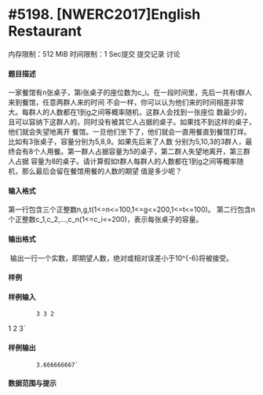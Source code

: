 
# #5198. [NWERC2017]English Restaurant
内存限制：512 MiB 时间限制：1 Sec提交 提交记录 讨论
#### 题目描述
一家餐馆有n张桌子，第i张桌子的座位数为c_i。在一段时间里，先后一共有t群人来到餐馆，任意两群人来的时间
不会一样，你可以认为他们来的时间相差非常大。每群人的人数都在1到g之间等概率随机，这群人会找到一张座位
数最少的，且可以容纳下这群人的，同时没有被其它人占据的桌子。如果找不到这样的桌子，他们就会失望地离开
餐馆。一旦他们坐下了，他们就会一直用餐直到餐馆打烊。比如有3张桌子，容量分别为5,8,9。如果先后来了人数
分别为5,10,3的3群人，最终会有8个人用餐。第一群人占据容量为5的桌子，第二群人失望地离开，第三群人占据
容量为8的桌子。请计算假如t群人每群人的人数都在1到g之间等概率随机，那么最后会留在餐馆用餐的人数的期望
值是多少呢？
#### 输入格式
第一行包含三个正整数n,g,t(1<=n<=100,1<=g<=200,1<=t<=100)。
第二行包含n个正整数c_1,c_2,...,c_n(1<=c_i<=200)，表示每张桌子的容量。

#### 输出格式
 输出一行一个实数，即期望人数，绝对或相对误差小于10^{-6}将被接受。

#### 样例

#### 样例输入

			3 3 2
1 2 3`
#### 样例输出

			3.666666667`
#### 数据范围与提示

